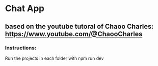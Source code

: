 
# Chat App 
## based on the youtube tutoral of Chaoo Charles: https://www.youtube.com/@ChaooCharles

### Instructions:
Run the projects in each folder with npm run dev


